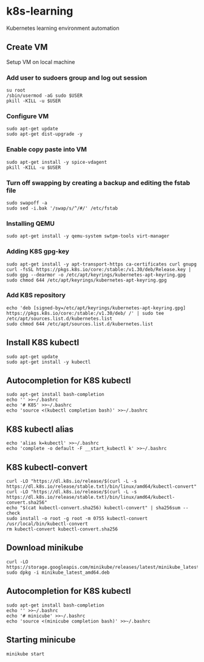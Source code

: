 # k8s-learning
Kubernetes learning environment automation

## Create VM

Setup VM on local machine

### Add user to sudoers group and log out session

```
su root
/sbin/usermod -aG sudo $USER
pkill -KILL -u $USER
```

### Configure VM
```
sudo apt-get update
sudo apt-get dist-upgrade -y
```

### Enable copy paste into VM
```
sudo apt-get install -y spice-vdagent
pkill -KILL -u $USER
```

### Turn off swapping by creating a backup and editing the fstab file
```
sudo swapoff -a
sudo sed -i.bak '/swap/s/^/#/' /etc/fstab
```

### Installing QEMU
```
sudo apt-get install -y qemu-system swtpm-tools virt-manager 
```

### Adding K8S gpg-key
```
sudo apt-get install -y apt-transport-https ca-certificates curl gnupg
curl -fsSL https://pkgs.k8s.io/core:/stable:/v1.30/deb/Release.key | sudo gpg --dearmor -o /etc/apt/keyrings/kubernetes-apt-keyring.gpg
sudo chmod 644 /etc/apt/keyrings/kubernetes-apt-keyring.gpg
```

### Add K8S repository
```
echo 'deb [signed-by=/etc/apt/keyrings/kubernetes-apt-keyring.gpg] https://pkgs.k8s.io/core:/stable:/v1.30/deb/ /' | sudo tee /etc/apt/sources.list.d/kubernetes.list
sudo chmod 644 /etc/apt/sources.list.d/kubernetes.list
```

## Install K8S kubectl
```
sudo apt-get update
sudo apt-get install -y kubectl
```

## Autocompletion for K8S kubectl
```
sudo apt-get install bash-completion
echo '' >>~/.bashrc
echo '# K8S' >>~/.bashrc
echo 'source <(kubectl completion bash)' >>~/.bashrc
```

## K8S kubectl alias
```
echo 'alias k=kubectl' >>~/.bashrc
echo 'complete -o default -F __start_kubectl k' >>~/.bashrc
```

## K8S kubectl-convert
```
curl -LO "https://dl.k8s.io/release/$(curl -L -s https://dl.k8s.io/release/stable.txt)/bin/linux/amd64/kubectl-convert"
curl -LO "https://dl.k8s.io/release/$(curl -L -s https://dl.k8s.io/release/stable.txt)/bin/linux/amd64/kubectl-convert.sha256"
echo "$(cat kubectl-convert.sha256) kubectl-convert" | sha256sum --check
sudo install -o root -g root -m 0755 kubectl-convert /usr/local/bin/kubectl-convert 
rm kubectl-convert kubectl-convert.sha256
```

## Download minikube
```
curl -LO https://storage.googleapis.com/minikube/releases/latest/minikube_latest_amd64.deb
sudo dpkg -i minikube_latest_amd64.deb
```

## Autocompletion for K8S kubectl
```
sudo apt-get install bash-completion
echo '' >>~/.bashrc
echo '# minicube' >>~/.bashrc
echo 'source <(minicube completion bash)' >>~/.bashrc
```

## Starting minicube
```
minikube start
```

